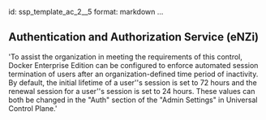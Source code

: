 id: ssp_template_ac_2__5
format: markdown
...
## Authentication and Authorization Service (eNZi)

'To assist the organization in meeting the requirements of this
control, Docker Enterprise Edition can be configured to enforce automated
session termination of users after an organization-defined time period
of inactivity. By default, the initial lifetime of a user''s session
is set to 72 hours and the renewal session for a user''s session is
set to 24 hours. These values can both be changed in the "Auth"
section of the "Admin Settings" in Universal Control Plane.'
